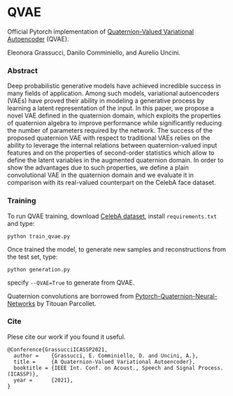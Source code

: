 # QVAE
Official Pytorch implementation of [Quaternion-Valued Variational Autoencoder](https://arxiv.org/abs/2010.11647) (QVAE).

Eleonora Grassucci, Danilo Comminiello, and Aurelio Uncini.

### Abstract
Deep probabilistic generative models have achieved incredible success in many fields of application. Among such models, variational autoencoders (VAEs) have proved their ability in modeling a generative process by learning a latent representation of the input. In this paper, we propose a novel VAE defined in the quaternion domain, which exploits the properties of quaternion algebra to improve performance while significantly reducing the number of parameters required by the network. The success of the proposed quaternion VAE with respect to traditional VAEs relies on the ability to leverage the internal relations between quaternion-valued input features and on the properties of second-order statistics which allow to define the latent variables in the augmented quaternion domain. In order to show the advantages due to such properties, we define a plain convolutional VAE in the quaternion domain and we evaluate it in comparison with its real-valued counterpart on the CelebA face dataset.


### Training

To run QVAE training, download [CelebA dataset](http://mmlab.ie.cuhk.edu.hk/projects/CelebA.html), install `requirements.txt` and type:
```
python train_qvae.py
```
Once trained the model, to generate new samples and reconstructions from the test set, type:
```
python generation.py
```
specify `--QVAE=True` to generate from QVAE.

Quaternion convolutions are borrowed from [Pytorch-Quaternion-Neural-Networks](https://github.com/Orkis-Research/Pytorch-Quaternion-Neural-Networks) by Titouan Parcollet.


### Cite

Plese cite our work if you found it useful.
```
@Conference{GrassucciICASSP2021,
  author =    {Grassucci, E. Comminiello, D. and Uncini, A.},
  title =     {A Quaternion-Valued Variational Autoencoder},
  booktitle = {IEEE Int. Conf. on Acoust., Speech and Signal Process. (ICASSP)},
  year =      {2021},
}
```
